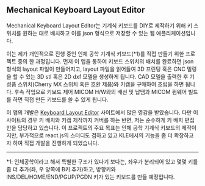 ## Mechanical Keyboard Layout Editor

Mechanical Keyboard Layout Editor는 기계식 키보드를 DIY로 제작하기 위해 키 스위치를 원하는 대로 배치하고 이를 json 형식으로 저장할 수 있는 웹 애플리케이션입니다.

이는 제가 개인적으로 진행 중인 인체 공학 기계식 키보드(*1)를 직접 만들기 위한 프로젝트 중의 한 과정입니다. 먼저 이 앱을 통하여 키보드 스위치의 배치를 완료하면 json 형식의 layout 파일이 만들어지고, layout 파일을 읽어들여 3D 프린팅 혹은 CNC 밀링을 할 수 있는 3D stl 혹은 2D dxf 모델을 생성하게 됩니다. CAD 모델을 출력한 후 기성품 스위치(Cherry MX 스위치 혹은 호환 제품)와 키캡을 구매하여 조립을 하면 됩니다. 후속 작업으로 키보드 제어 MICOM H/W와의 배선 및 납땜과 MICOM 펌웨어 빌드를 하면 직접 만든 키보드를 쓸 수 있게 됩니다.

이 앱의 개발은 [Keyboard Layout Editor](http://www.keyboard-layout-editor.com/) 사이트에서 많은 영감을 받았습니다. 다만 이 사이트의 경우 키 배치와 키캡 제작까지 커버를 하는 반면, 저는 순수하게 키 배치 편집 만을 담당하고 있습니다. 이 프로젝트의 주요 목표는 인체 공학 기계식 키보드의 제작이지만, 부가적으로 react.js의 스터디도 겸하고 있고 KLE에서의 기능을 좀 더 확장하고자 하여 직접 개발을 진행하게 되었습니다.

---

*1: 인체공학이라고 해서 특별한 구조가 있다기 보다는, 좌우가 분리되어 있고 몇몇 키를 좀 더 추가(좌, 우 양쪽에 B키 추가)하고, 방향키와 INS/DEL/HOME/END/PGUP/PGDN 키가 있는 키보드를 만들 예정입니다.
